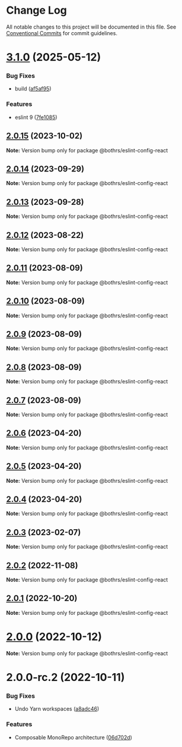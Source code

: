# Change Log

All notable changes to this project will be documented in this file.
See [Conventional Commits](https://conventionalcommits.org) for commit guidelines.

# [3.1.0](https://github.com/bothrs/eslint-config/compare/@bothrs/eslint-config-react@2.0.15...@bothrs/eslint-config-react@3.1.0) (2025-05-12)

### Bug Fixes

- build ([af5af95](https://github.com/bothrs/eslint-config/commit/af5af951a78d749e0eb43b8ec7d9c560252a70e6))

### Features

- eslint 9 ([7fe1085](https://github.com/bothrs/eslint-config/commit/7fe10854c1c08b03796f87374047d79e877a8aab))

## [2.0.15](https://github.com/bothrs/eslint-config/compare/@bothrs/eslint-config-react@2.0.14...@bothrs/eslint-config-react@2.0.15) (2023-10-02)

**Note:** Version bump only for package @bothrs/eslint-config-react

## [2.0.14](https://github.com/bothrs/eslint-config/compare/@bothrs/eslint-config-react@2.0.13...@bothrs/eslint-config-react@2.0.14) (2023-09-29)

**Note:** Version bump only for package @bothrs/eslint-config-react

## [2.0.13](https://github.com/bothrs/eslint-config/compare/@bothrs/eslint-config-react@2.0.12...@bothrs/eslint-config-react@2.0.13) (2023-09-28)

**Note:** Version bump only for package @bothrs/eslint-config-react

## [2.0.12](https://github.com/bothrs/eslint-config/compare/@bothrs/eslint-config-react@2.0.11...@bothrs/eslint-config-react@2.0.12) (2023-08-22)

**Note:** Version bump only for package @bothrs/eslint-config-react

## [2.0.11](https://github.com/bothrs/eslint-config/compare/@bothrs/eslint-config-react@2.0.10...@bothrs/eslint-config-react@2.0.11) (2023-08-09)

**Note:** Version bump only for package @bothrs/eslint-config-react

## [2.0.10](https://github.com/bothrs/eslint-config/compare/@bothrs/eslint-config-react@2.0.9...@bothrs/eslint-config-react@2.0.10) (2023-08-09)

**Note:** Version bump only for package @bothrs/eslint-config-react

## [2.0.9](https://github.com/bothrs/eslint-config/compare/@bothrs/eslint-config-react@2.0.8...@bothrs/eslint-config-react@2.0.9) (2023-08-09)

**Note:** Version bump only for package @bothrs/eslint-config-react

## [2.0.8](https://github.com/bothrs/eslint-config/compare/@bothrs/eslint-config-react@2.0.7...@bothrs/eslint-config-react@2.0.8) (2023-08-09)

**Note:** Version bump only for package @bothrs/eslint-config-react

## [2.0.7](https://github.com/bothrs/eslint-config/compare/@bothrs/eslint-config-react@2.0.6...@bothrs/eslint-config-react@2.0.7) (2023-08-09)

**Note:** Version bump only for package @bothrs/eslint-config-react

## [2.0.6](https://github.com/bothrs/eslint-config/compare/@bothrs/eslint-config-react@2.0.5...@bothrs/eslint-config-react@2.0.6) (2023-04-20)

**Note:** Version bump only for package @bothrs/eslint-config-react

## [2.0.5](https://github.com/bothrs/eslint-config/compare/@bothrs/eslint-config-react@2.0.4...@bothrs/eslint-config-react@2.0.5) (2023-04-20)

**Note:** Version bump only for package @bothrs/eslint-config-react

## [2.0.4](https://github.com/bothrs/eslint-config/compare/@bothrs/eslint-config-react@2.0.3...@bothrs/eslint-config-react@2.0.4) (2023-04-20)

**Note:** Version bump only for package @bothrs/eslint-config-react

## [2.0.3](https://github.com/bothrs/eslint-config/compare/@bothrs/eslint-config-react@2.0.2...@bothrs/eslint-config-react@2.0.3) (2023-02-07)

**Note:** Version bump only for package @bothrs/eslint-config-react

## [2.0.2](https://github.com/bothrs/eslint-config/compare/@bothrs/eslint-config-react@2.0.1...@bothrs/eslint-config-react@2.0.2) (2022-11-08)

**Note:** Version bump only for package @bothrs/eslint-config-react

## [2.0.1](https://github.com/bothrs/eslint-config/compare/@bothrs/eslint-config-react@2.0.0...@bothrs/eslint-config-react@2.0.1) (2022-10-20)

**Note:** Version bump only for package @bothrs/eslint-config-react

# [2.0.0](https://github.com/bothrs/eslint-config/compare/@bothrs/eslint-config-react@2.0.0-rc.2...@bothrs/eslint-config-react@2.0.0) (2022-10-12)

**Note:** Version bump only for package @bothrs/eslint-config-react

# 2.0.0-rc.2 (2022-10-11)

### Bug Fixes

- Undo Yarn workspaces ([a8adc46](https://github.com/bothrs/eslint-config/commit/a8adc460d3034d9240300880e44ba39d97d95c32))

### Features

- Composable MonoRepo architecture ([06d702d](https://github.com/bothrs/eslint-config/commit/06d702d2fe6286b4d01aaabdb404c95ee74f801e))
